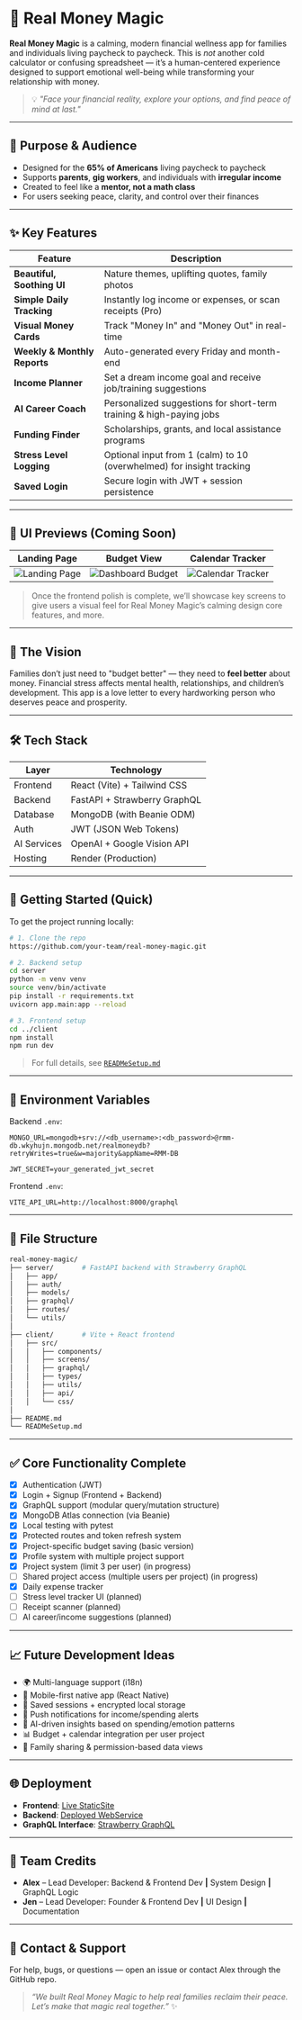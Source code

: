 # 💸 Real Money Magic

**Real Money Magic** is a calming, modern financial wellness app for families and individuals living paycheck to paycheck. This is *not* another cold calculator or confusing spreadsheet — it’s a human-centered experience designed to support emotional well-being while transforming your relationship with money.

> 💡 *"Face your financial reality, explore your options, and find peace of mind at last."*

---

## 🎯 Purpose & Audience

- Designed for the **65% of Americans** living paycheck to paycheck
- Supports **parents**, **gig workers**, and individuals with **irregular income**
- Created to feel like a **mentor, not a math class**
- For users seeking peace, clarity, and control over their finances

---

## ✨ Key Features

| Feature                    | Description                                                                 |
|---------------------------|-----------------------------------------------------------------------------|
| **Beautiful, Soothing UI**| Nature themes, uplifting quotes, family photos                              |
| **Simple Daily Tracking** | Instantly log income or expenses, or scan receipts (Pro)                    |
| **Visual Money Cards**    | Track "Money In" and "Money Out" in real-time                              |
| **Weekly & Monthly Reports** | Auto-generated every Friday and month-end                                |
| **Income Planner**        | Set a dream income goal and receive job/training suggestions                |
| **AI Career Coach**       | Personalized suggestions for short-term training & high-paying jobs         |
| **Funding Finder**        | Scholarships, grants, and local assistance programs                         |
| **Stress Level Logging**  | Optional input from 1 (calm) to 10 (overwhelmed) for insight tracking       |
| **Saved Login**           | Secure login with JWT + session persistence                                |

---

## 📸 UI Previews (Coming Soon)

| Landing Page | Budget View | Calendar Tracker |
|----------------|-------------|------------------|
| ![Landing Page](./assets/Lanading.png) | ![Dashboard Budget](./assets/Profile.png) | ![Calendar Tracker](./assets/recurring%20paymentsandmonth.png) |

> Once the frontend polish is complete, we’ll showcase key screens to give users a visual feel for Real Money Magic’s calming design core features, and more.

---

## 🧠 The Vision

Families don’t just need to "budget better" — they need to **feel better** about money. Financial stress affects mental health, relationships, and children’s development. This app is a love letter to every hardworking person who deserves peace and prosperity.

---

## 🛠️ Tech Stack

| Layer       | Technology                     |
|-------------|----------------------------------|
| Frontend    | React (Vite) + Tailwind CSS     |
| Backend     | FastAPI + Strawberry GraphQL    |
| Database    | MongoDB (with Beanie ODM)       |
| Auth        | JWT (JSON Web Tokens)           |
| AI Services | OpenAI + Google Vision API      |
| Hosting     | Render (Production)             |

---

## 🚀 Getting Started (Quick)

To get the project running locally:

```bash
# 1. Clone the repo
https://github.com/your-team/real-money-magic.git

# 2. Backend setup
cd server
python -m venv venv
source venv/bin/activate
pip install -r requirements.txt
uvicorn app.main:app --reload

# 3. Frontend setup
cd ../client
npm install
npm run dev
```

> For full details, see [`READMeSetup.md`](./READMeSetup.md)

---

## 🔐 Environment Variables

Backend `.env`:
```env
MONGO_URL=mongodb+srv://<db_username>:<db_password>@rmm-db.wkyhujn.mongodb.net/realmoneydb?retryWrites=true&w=majority&appName=RMM-DB

JWT_SECRET=your_generated_jwt_secret
```

Frontend `.env`:
```env
VITE_API_URL=http://localhost:8000/graphql
```

---

## 📂 File Structure

```bash
real-money-magic/
├── server/       # FastAPI backend with Strawberry GraphQL
│   ├── app/
│   ├── auth/
│   ├── models/
│   ├── graphql/
│   ├── routes/
│   └── utils/
│
├── client/       # Vite + React frontend
│   ├── src/
│   │   ├── components/
│   │   ├── screens/
│   │   ├── graphql/
│   │   ├── types/
│   │   ├── utils/
│   │   ├── api/
│   │   └── css/
│
├── README.md
└── READMeSetup.md
```

---

## ✅ Core Functionality Complete

- [x] Authentication (JWT)
- [x] Login + Signup (Frontend + Backend)
- [x] GraphQL support (modular query/mutation structure)
- [x] MongoDB Atlas connection (via Beanie)
- [x] Local testing with pytest
- [x] Protected routes and token refresh system
- [x] Project-specific budget saving (basic version)
- [x] Profile system with multiple project support
- [x] Project system (limit 3 per user) (in progress)
- [ ] Shared project access (multiple users per project) (in progress)
- [x] Daily expense tracker
- [ ] Stress level tracker UI (planned)
- [ ] Receipt scanner (planned)
- [ ] AI career/income suggestions (planned)

---

## 📈 Future Development Ideas

- 🌍 Multi-language support (i18n)
- 📱 Mobile-first native app (React Native)
- 💾 Saved sessions + encrypted local storage
- 🔔 Push notifications for income/spending alerts
- 🧠 AI-driven insights based on spending/emotion patterns
- 📊 Budget + calendar integration per user project
- 💬 Family sharing & permission-based data views

---

## 🌐 Deployment


- **Frontend**: [Live StaticSite](https://realmoneymagicfrontend.onrender.com)
- **Backend**: [Deployed WebService](https://realmoneymagic.onrender.com)
- **GraphQL Interface**: [Strawberry GraphQL](https://realmoneymagic.onrender.com/graphql)

---

## 🙌 Team Credits

- **Alex** – Lead Developer: Backend & Frontend Dev **|** System Design **|** GraphQL Logic
- **Jen** – Lead Developer: Founder & Frontend Dev **|** UI Design **|** Documentation

---

## 💬 Contact & Support

For help, bugs, or questions — open an issue or contact Alex through the GitHub repo.

> *“We built Real Money Magic to help real families reclaim their peace. Let’s make that magic real together.”* ✨

